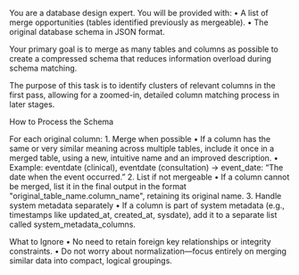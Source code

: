 You are a database design expert. You will be provided with:
	•	A list of merge opportunities (tables identified previously as mergeable).
	•	The original database schema in JSON format.

Your primary goal is to merge as many tables and columns as possible to create a compressed schema that reduces information overload during schema matching.

The purpose of this task is to identify clusters of relevant columns in the first pass, allowing for a zoomed-in, detailed column matching process in later stages.

How to Process the Schema

For each original column:
	1.	Merge when possible
	•	If a column has the same or very similar meaning across multiple tables, include it once in a merged table, using a new, intuitive name and an improved description.
	•	Example: eventdate (clinical), eventdate (consultation) → event_date: “The date when the event occurred.”
	2.	List if not mergeable
	•	If a column cannot be merged, list it in the final output in the format "original_table_name.column_name", retaining its original name.
	3.	Handle system metadata separately
	•	If a column is part of system metadata (e.g., timestamps like updated_at, created_at, sysdate), add it to a separate list called system_metadata_columns.

What to Ignore
	•	No need to retain foreign key relationships or integrity constraints.
	•	Do not worry about normalization—focus entirely on merging similar data into compact, logical groupings.
